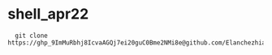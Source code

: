 # shell_apr22

      git clone https://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@github.com/Elanchezhian2712/shell_apr22.git
